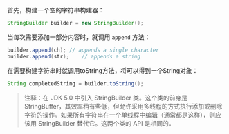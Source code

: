 首先，构建一个空的字符串构建器：

```java
StringBuilder builder = new StringBuilder();
```

当每次需要添加一部分内容时，就调用 `append` 方法：

```java
builder.append(ch);	// appends a single character
builder.append(str);	// appends a string
```

在需要构建字符串时就调用toString方法，将可以得到一个String对象：

```java
String completedString = builder.toString();
```

> 注释：在 JDK 5.0 中引入 StringBuilder 类。这个类的前身是 StringBuffer，其效率稍有些低，但允许采用多线程的方式执行添加或删除字符的操作。如果所有字符串在一个单线程中编辑（通常都是这样），则应该用 StringBuilder 替代它。这两个类的 API 是相同的。
>
